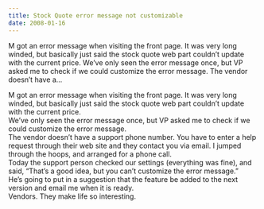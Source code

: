 ```yaml
---
title: Stock Quote error message not customizable
date: 2008-01-16
---
```


M got an error message when visiting the front page. It was very long winded, but basically just said the stock quote web part couldn’t update with the current price. We’ve only seen the error message once, but VP asked me to check if we could customize the error message. The vendor doesn’t have a…


<!-- end -->

<div>M got an error message when visiting the front page.  It was very  long winded, but basically just said the stock quote web part couldn’t update  with the current price.</div>
<div> </div>
<div>We’ve only seen the error message once, but VP asked me to check if we  could customize the error message.  </div>
<div>The vendor doesn’t have a support phone number.  You have to enter a help  request through their web site and they contact you via email.  I jumped through  the hoops, and arranged for a phone call.</div>
<div> </div>
<div>Today the support person checked our settings (everything was fine), and  said, “That’s a good idea, but you can’t customize the error message.”</div>
<div>He’s going to put in a suggestion that the feature be added to the next  version and email me when it is ready.</div>
<div> </div>
<div>Vendors.  They make life so interesting.</div>

